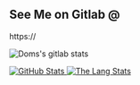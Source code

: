 ## See Me on Gitlab @

<!--
**DomPolizzi/DomPolizzi** is a ✨ _special_ ✨ repository because its `README.md` (this file) appears on your GitHub profile.

Here are some ideas to get you started:

- 🔭 I’m currently working on ...
- 🌱 I’m currently learning ...
- 👯 I’m looking to collaborate on ...
- 🤔 I’m looking for help with ...
- 💬 Ask me about ...
- 📫 How to reach me: ...
- 😄 Pronouns: ...
- ⚡ Fun fact: ...
-->https://

![Doms's gitlab stats](https://gitlab-readme-stats-gules.vercel.app/api?username=DomPolizzi&show_icons=true&theme=dark)


<a href="https://github.com/DomPolizzi/DomPolizzi">
  <img align="top" src="https://github-readme-stats.vercel.app/api?username=DomPolizzi&hide=contribs&count_private=true&theme=tokyonight&show_icons=true" alt=" GitHub Stats" />
</a>


<a href="https://github.com/DomPolizzi/DomPolizzi">
  <img align="top" src="https://github-readme-stats.vercel.app/api/top-langs/?username=DomPolizzi&count_private=true&theme=tokyonight&show_icons=true&hide=css&layout=compact&card_width=270" alt="The Lang Stats" />
</a>
